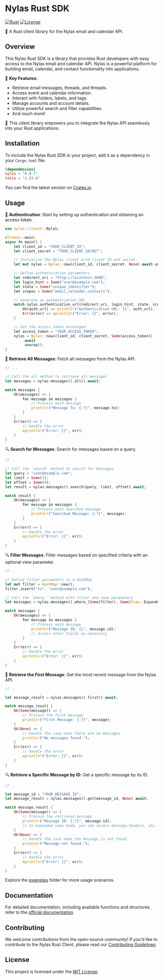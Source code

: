 # Nylas Rust SDK

[![Rust](https://img.shields.io/badge/Rust-1.50%2B-blue.svg)](https://www.rust-lang.org)
[![License](https://img.shields.io/badge/License-MIT-brightgreen.svg)](LICENSE)

💌 A Rust client library for the Nylas email and calendar API.

## Overview

This Nylas Rust SDK is a library that provides Rust developers with easy access to the Nylas email and calendar API. Nylas is a powerful platform for building email, calendar, and contact functionality into applications.

🌟 **Key Features:**

- Retrieve email messages, threads, and threads.
- Access event and calendar information.
- Interact with folders, labels, and tags.
- Manage accounts and account details.
- Utilize powerful search and filter capabilities.
- And much more!

🚀 This client library empowers you to integrate the Nylas API seamlessly into your Rust applications.

## Installation

To include the Nylas Rust SDK in your project, add it as a dependency in your `Cargo.toml` file:

```toml
[dependencies]
nylas = "0.0.7"
tokio = "1.33.0"
```

You can find the latest version on [Crates.io](https://crates.io/crates/nylas).

## Usage

🔐 **Authentication**: Start by setting up authentication and obtaining an access token.

```rust
use nylas::client::Nylas;

#[tokio::main]
async fn main() {
    let client_id = "YOUR_CLIENT_ID";
    let client_secret = "YOUR_CLIENT_SECRET";

    // Initialize the Nylas client with client ID and secret
    let mut nylas = Nylas::new(client_id, client_secret, None).await.unwrap();

    // Define authentication parameters
    let redirect_uri = "http://localhost:3000";
    let login_hint = Some("user@example.com");
    let state = Some("unique_identifier");
    let scopes = Some("email,calendar,contacts");

    // Generate an authentication URL
    match nylas.authentication_url(redirect_uri, login_hint, state, scopes) {
        Ok(auth_url) => println!("Authentication URL: {}", auth_url),
        Err(error) => eprintln!("Error: {}", error),
    }

    // Set the access token exchanged
    let access_token = "YOUR_ACCESS_TOKEN";
    nylas = Nylas::new(client_id, client_secret, Some(access_token))
        .await
        .unwrap();
}
```

📧 **Retrieve All Messages**: Fetch all messages from the Nylas API.

```rust
// ...

// Call the all method to retrieve all messages
let messages = nylas.messages().all().await;

match messages {
    Ok(messages) => {
        for message in messages {
            // Process each message
            println!("Message To: {:?}", message.to);
        }
    }
    Err(err) => {
        // Handle the error
        eprintln!("Error: {}", err);
    }
}
```

🔍 **Search for Messages**: Search for messages based on a query.

```rust
// ...

// Call the `search` method to search for messages
let query = "user@example.com";
let limit = Some(1);
let offset = Some(0);
let result = nylas.messages().search(query, limit, offset).await;

match result {
    Ok(messages) => {
        for message in messages {
            // Process each searched message
            println!("Searched Message: {:?}", message);
        }
    }
    Err(err) => {
        // Handle the error
        eprintln!("Error: {}", err);
    }
}
```

🔍 **Filter Messages**: Filter messages based on specified criteria with an optional view parameter.

```rust
// ...

// Define filter parameters as a HashMap
let mut filter = HashMap::new();
filter.insert("to", "user@example.com");

// Call the `where_` method with filter and view parameters
let messages = nylas.messages().where_(Some(filter), Some(View::Expanded)).await;

match messages {
    Ok(messages) => {
        for message in messages {
            // Process each message
            println!("Message ID: {}", message.id);
            // Access other fields as necessary
        }
    }
    Err(err) => {
        // Handle the error
        eprintln!("Error: {}", err);
    }
}
```

📨 **Retrieve the First Message**: Get the most recent message from the Nylas API.

```rust
// ...

let message_result = nylas.messages().first().await;

match message_result {
    Ok(Some(message)) => {
        // Process the first message
        println!("First Message: {:?}", message);
    }
    Ok(None) => {
        // Handle the case when there are no messages
        println!("No messages found.");
    }
    Err(err) => {
        // Handle the error
        eprintln!("Error: {}", err);
    }
}
```

🔍 **Retrieve a Specific Message by ID**: Get a specific message by its ID.

```rust
// ...

let message_id = "YOUR_MESSAGE_ID";
let message_result = nylas.messages().get(message_id, None).await;

match message_result {
    Ok(Some(message)) => {
        // Process the retrieved message
        println!("Message ID: {:?}", message.id);
        // In expanded view mode, you can access message.headers, etc.
    }
    Ok(None) => {
        // Handle the case when the message is not found
        println!("Message not found.");
    }
    Err(err) => {
        // Handle the error
        eprintln!("Error: {}", err);
    }
}
```

Explore the [examples](examples) folder for more usage scenarios.

## Documentation

For detailed documentation, including available functions and structures, refer to the [official documentation](https://docs.rs/nylas).

## Contributing

We welcome contributions from the open-source community! If you'd like to contribute to the Nylas Rust Client, please read our [Contributing Guidelines](CONTRIBUTING.md).

## License

This project is licensed under the [MIT License](LICENSE).
